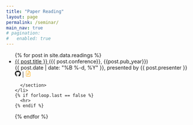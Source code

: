 ```yaml
---
title: "Paper Reading"
layout: page
permalink: /seminar/
main_nav: true
# pagination: 
#   enabled: true
---
```



<ul class="post-list">
  {% for post in site.data.readings %}
    <li>
      <span><a href="{{ post.link }}" target="_blank"> {{ post.title }} </a> ({{ post.conference}}, {{post.pub_year}})</span>
      <section class="post-meta">
      <div class="post-data">{{ post.date | date: "%B %-d, %Y" }}, presented by {{ post.presenter }}              
        <a href="{{post.code_link}}" target="_blank" style="color: black"><svg xmlns="http://www.w3.org/2000/svg" width="16" height="16" fill="currentColor" class="bi bi-github" viewBox="0 0 16 16">
         <path d="M8 0C3.58 0 0 3.58 0 8c0 3.54 2.29 6.53 5.47 7.59.4.07.55-.17.55-.38 0-.19-.01-.82-.01-1.49-2.01.37-2.53-.49-2.69-.94-.09-.23-.48-.94-.82-1.13-.28-.15-.68-.52-.01-.53.63-.01 1.08.58 1.23.82.72 1.21 1.87.87 2.33.66.07-.52.28-.87.51-1.07-1.78-.2-3.64-.89-3.64-3.95 0-.87.31-1.59.82-2.15-.08-.2-.36-1.02.08-2.12 0 0 .67-.21 2.2.82.64-.18 1.32-.27 2-.27s1.36.09 2 .27c1.53-1.04 2.2-.82 2.2-.82.44 1.1.16 1.92.08 2.12.51.56.82 1.27.82 2.15 0 3.07-1.87 3.75-3.65 3.95.29.25.54.73.54 1.48 0 1.07-.01 1.93-.01 2.2 0 .21.15.46.55.38A8.01 8.01 0 0 0 16 8c0-4.42-3.58-8-8-8"/></svg></a> | 
         <a href="{{post.ppt_link}}" style="color: orange" target="_blank"><svg xmlns="http://www.w3.org/2000/svg" width="16" height="16" fill="currentColor" class="bi bi-file-earmark-ppt" viewBox="0 0 16 16">
            <path d="M7 5.5a1 1 0 0 0-1 1V13a.5.5 0 0 0 1 0v-2h1.188a2.75 2.75 0 0 0 0-5.5zM8.188 10H7V6.5h1.188a1.75 1.75 0 1 1 0 3.5"/>
            <path d="M14 4.5V14a2 2 0 0 1-2 2H4a2 2 0 0 1-2-2V2a2 2 0 0 1 2-2h5.5zm-3 0A1.5 1.5 0 0 1 9.5 3V1H4a1 1 0 0 0-1 1v12a1 1 0 0 0 1 1h8a1 1 0 0 0 1-1V4.5z"/></svg></a>
      </div>
        
      </section>
    </li>
    {% if forloop.last == false %}
      <hr>
    {% endif %}
  {% endfor %}
</ul>


<!-- <div aria-label="Page navigation" >
  <ul class="pagination" style="margin-left: 43%;">
    {% if paginator.previous_page %}
      <li class="page-item">
        <a class="page-link" href="{{ paginator.previous_page_path }}" aria-label="Previous">
          <span aria-hidden="true">&laquo;</span>
        </a>
      </li>
    {% else %}
      <li class="page-item disabled">
        <span class="page-link" aria-hidden="true">&laquo;</span>
      </li>
    {% endif %}
    {% for page in (1..paginator.total_pages) %}
    {% if page == paginator.page %}
      <li class="page-item active" aria-current="page">
        <span class="page-link">{{ page }}</span>
      </li>
    {% else %}
      <li class="page-item">
        <a class="page-link" href="{{ page.url }}">{{ page }}</a>
      </li>
    {% endif %}
  {% endfor %}
    {% if paginator.next_page %}
      <li class="page-item">
        <a class="page-link" href="{{ paginator.next_page_path }}" aria-label="Next">
          <span aria-hidden="true">&raquo;</span>
        </a>
      </li>
    {% else %}
      <li class="page-item disabled">
        <span class="page-link" aria-hidden="true">&raquo;</span>
      </li>
    {% endif %}
  </ul>
</div> -->
